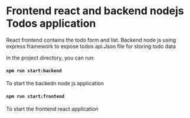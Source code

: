 # Frontend react and backend nodejs Todos application

React frontend contains the todo form and list. Backend node js using express framework to expose todos api.Json file for storing todo data

In the project directory, you can run:

#### `npm run start:backend`

To start the backedn node js application

#### `npm run start:frontend`

To start the frontend react application

